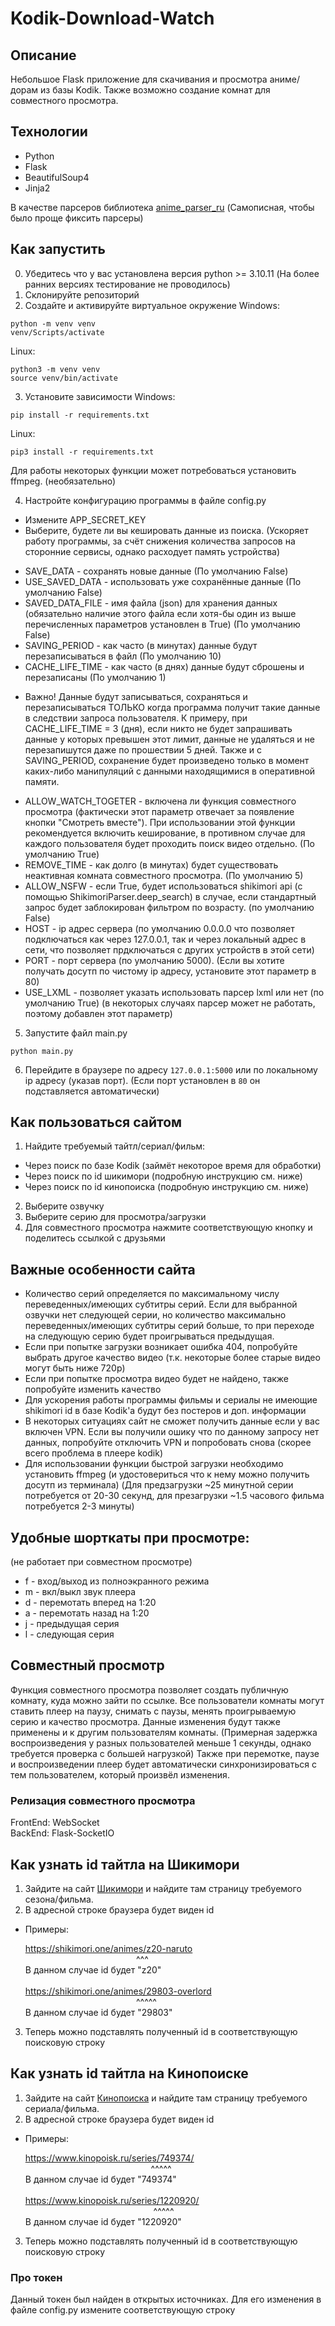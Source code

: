 # Kodik-Download-Watch

## Описание
Небольшое Flask приложение для скачивания и просмотра аниме/дорам из базы Kodik. Также возможно создание комнат для совместного просмотра.

## Технологии
* Python
* Flask
* BeautifulSoup4
* Jinja2

В качестве парсеров библиотека [anime_parser_ru](https://github.com/YaNesyTortiK/AnimeParsers) (Самописная, чтобы было проще фиксить парсеры)

## Как запустить

0. Убедитесь что у вас установлена версия python >= 3.10.11 (На более ранних версиях тестирование не проводилось)
1. Склонируйте репозиторий
2. Создайте и активируйте виртуальное окружение
Windows:
```commandline
python -m venv venv
venv/Scripts/activate
```  
Linux:
```commandline
python3 -m venv venv
source venv/bin/activate
```  
3. Установите зависимости
Windows:
```commandline
pip install -r requirements.txt
```
Linux:
```commandline
pip3 install -r requirements.txt
```
Для работы некоторых функции может потребоваться установить ffmpeg. (необязательно)

4. Настройте конфигурацию программы в файле config.py
* Измените APP_SECRET_KEY
* Выберите, будете ли вы кешировать данные из поиска. (Ускоряет работу программы, за счёт снижения количества запросов на сторонние сервисы, однако расходует память устройства)
- SAVE_DATA - сохранять новые данные (По умолчанию False)
- USE_SAVED_DATA - использовать уже сохранённые данные (По умолчанию False)
- SAVED_DATA_FILE - имя файла (json) для хранения данных (обязательно наличие этого файла если хотя-бы один из выше перечисленных параметров установлен в True) (По умолчанию False)
- SAVING_PERIOD - как часто (в минутах) данные будут перезаписываться в файл (По умолчанию 10)
- CACHE_LIFE_TIME - как часто (в днях) данные будут сброшены и перезаписаны (По умолчанию 1)
* Важно! Данные будут записываться, сохраняться и перезаписываться ТОЛЬКО когда программа получит такие данные в следствии запроса пользователя. К примеру, при  CACHE_LIFE_TIME = 3 (дня), если никто не будет запрашивать данные у которых превышен этот лимит, данные не удаляться и не перезапишутся даже по прошествии 5 дней. Также и с SAVING_PERIOD, сохранение будет произведено только в момент каких-либо манипуляций с данными находящимися в оперативной памяти.
- ALLOW_WATCH_TOGETER - включена ли функция совместного просмотра (фактически этот параметр отвечает за появление кнопки "Смотреть вместе"). При использовании этой функции рекомендуется включить кеширование, в противном случае для каждого пользователя будет проходить поиск видео отдельно. (По умолчанию True)
- REMOVE_TIME - как долго (в минутах) будет существовать неактивная комната совместного просмотра. (По умолчанию 5)
- ALLOW_NSFW - если True, будет использоваться shikimori api (с помощью ShikimoriParser.deep_search) в случае, если стандартный запрос будет заблокирован фильтром по возрасту. (по умолчанию False)
- HOST - ip адрес сервера (по умолчанию 0.0.0.0 что позволяет подключаться как через 127.0.0.1, так и через локальный адрес в сети, что позволяет прдключаться с других устройств в этой сети)
- PORT - порт сервера (по умолчанию 5000). (Если вы хотите получать досутп по чистому ip адресу, установите этот параметр в 80)
- USE_LXML - позволяет указать использовать парсер lxml или нет (по умолчанию True) (в некоторых случаях парсер может не работать, поэтому добавлен этот параметр)

5. Запустите файл main.py
```commandline
python main.py
```
6. Перейдите в браузере по адресу
`127.0.0.1:5000` или по локальному ip адресу (указав порт). (Если порт установлен в `80` он подставляется автоматически)
## Как пользоваться сайтом

1. Найдите требуемый тайтл/сериал/фильм:
- Через поиск по базе Kodik (займёт некоторое время для обработки)
- Через поиск по id шикимори (подробную инструкцию см. ниже)
- Через поиск по id кинопоиска (подробную инструкцию см. ниже)

2. Выберите озвучку
3. Выберите серию для просмотра/загрузки
4. Для совместного просмотра нажмите соответствующую кнопку и поделитесь ссылкой с друзьями

## Важные особенности сайта
- Количество серий определяется по максимальному числу переведенных/имеющих субтитры серий. Если для выбранной озвучки нет следующей серии, но количество максимально переведенных/имеющих субтитры серий больше, то при переходе на следующую серию будет проигрываться предыдущая.
- Если при попытке загрузки возникает ошибка 404, попробуйте выбрать другое качество видео (т.к. некоторые более старые видео могут быть ниже 720p)
- Если при попытке просмотра видео будет не найдено, также попробуйте изменить качество
- Для ускорения работы программы фильмы и сериалы не имеющие shikimori id в базе Kodik'а будут без постеров и доп. информации
- В некоторых ситуациях сайт не сможет получить данные если у вас включен VPN. Если вы получили ошику что по данному запросу нет данных, попробуйте отключить VPN и попробовать снова (скорее всего проблема в плеере kodik)
- Для использовании функции быстрой загрузки необходимо установить ffmpeg (и удостовериться что к нему можно получить досутп из терминала) (Для предзагрузки ~25 минутной серии потребуется от 20-30 секунд, для презагрузки ~1.5 часового фильма потребуется 2-3 минуты)

## Удобные шорткаты при просмотре:
(не работает при совместном просмотре)
- f - вход/выход из полноэкранного режима
- m - вкл/выкл звук плеера
- d - перемотать вперед на 1:20
- a - перемотать назад на 1:20
- j - предыдущая серия
- l - следующая серия

## Совместный просмотр
Функция совместного просмотра позволяет создать публичную комнату, куда можно зайти по ссылке. Все пользователи комнаты могут ставить плеер на паузу, снимать с паузы, менять проигрываемую серию и качество просмотра. Данные изменения будут также применены и к другим пользователям комнаты. (Примерная задержка воспроизведения у разных пользователей меньше 1 секунды, однако требуется проверка с большей нагрузкой) Также при перемотке, паузе и воспроизведении плеер будет автоматически синхронизироваться с тем пользователем, который произвёл изменения.
### Релизация совместного просмотра
FrontEnd: WebSocket<br>
BackEnd: Flask-SocketIO

## Как узнать id тайтла на Шикимори
1. Зайдите на сайт <a href='shikimori.one'>Шикимори</a> и найдите там страницу требуемого сезона/фильма.
2. В адресной строке браузера будет виден id
- Примеры: <p>
    https://shikimori.one/animes/z20-naruto<br>
    &nbsp;&nbsp;&nbsp;&nbsp;&nbsp;&nbsp;&nbsp;&nbsp;&nbsp;&nbsp;&nbsp;&nbsp;&nbsp;&nbsp;&nbsp;&nbsp;&nbsp;&nbsp;&nbsp;&nbsp;&nbsp;&nbsp;&nbsp;&nbsp;&nbsp;&nbsp;&nbsp;&nbsp;&nbsp;&nbsp;&nbsp;&nbsp;&nbsp;&nbsp;&nbsp;&nbsp;&nbsp;&nbsp;&nbsp;&nbsp;&nbsp;&nbsp;&nbsp;&nbsp;&nbsp;^^^<br>
    В данном случае id будет "z20"<br><br>
    https://shikimori.one/animes/29803-overlord<br>
    &nbsp;&nbsp;&nbsp;&nbsp;&nbsp;&nbsp;&nbsp;&nbsp;&nbsp;&nbsp;&nbsp;&nbsp;&nbsp;&nbsp;&nbsp;&nbsp;&nbsp;&nbsp;&nbsp;&nbsp;&nbsp;&nbsp;&nbsp;&nbsp;&nbsp;&nbsp;&nbsp;&nbsp;&nbsp;&nbsp;&nbsp;&nbsp;&nbsp;&nbsp;&nbsp;&nbsp;&nbsp;&nbsp;&nbsp;&nbsp;&nbsp;&nbsp;&nbsp;&nbsp;&nbsp;^^^^^<br>
    В данном случае id будет "29803"</p>
3. Теперь можно подставлять полученный id в соответствующую поисковую строку

## Как узнать id тайтла на Кинопоиске
1. Зайдите на сайт <a href='https://www.kinopoisk.ru'>Кинопоиска</a> и найдите там страницу требуемого сериала/фильма.
2. В адресной строке браузера будет виден id
- Примеры: <p>
    https://www.kinopoisk.ru/series/749374/<br>
    &nbsp;&nbsp;&nbsp;&nbsp;&nbsp;&nbsp;&nbsp;&nbsp;&nbsp;&nbsp;&nbsp;&nbsp;&nbsp;&nbsp;&nbsp;&nbsp;&nbsp;&nbsp;&nbsp;&nbsp;&nbsp;&nbsp;&nbsp;&nbsp;&nbsp;&nbsp;&nbsp;&nbsp;&nbsp;&nbsp;&nbsp;&nbsp;&nbsp;&nbsp;&nbsp;&nbsp;&nbsp;&nbsp;&nbsp;&nbsp;&nbsp;&nbsp;&nbsp;&nbsp;&nbsp;&nbsp;&nbsp;&nbsp;&nbsp;&nbsp;&nbsp;^^^^^<br>
    В данном случае id будет "749374"<br><br>
    https://www.kinopoisk.ru/series/1220920/<br>
    &nbsp;&nbsp;&nbsp;&nbsp;&nbsp;&nbsp;&nbsp;&nbsp;&nbsp;&nbsp;&nbsp;&nbsp;&nbsp;&nbsp;&nbsp;&nbsp;&nbsp;&nbsp;&nbsp;&nbsp;&nbsp;&nbsp;&nbsp;&nbsp;&nbsp;&nbsp;&nbsp;&nbsp;&nbsp;&nbsp;&nbsp;&nbsp;&nbsp;&nbsp;&nbsp;&nbsp;&nbsp;&nbsp;&nbsp;&nbsp;&nbsp;&nbsp;&nbsp;&nbsp;&nbsp;&nbsp;&nbsp;&nbsp;&nbsp;&nbsp;&nbsp;&nbsp;^^^^^<br>
    В данном случае id будет "1220920"</p>
3. Теперь можно подставлять полученный id в соответствующую поисковую строку

### Про токен
Данный токен был найден в открытых источниках. Для его изменения в файле config.py измените соответствующую строку